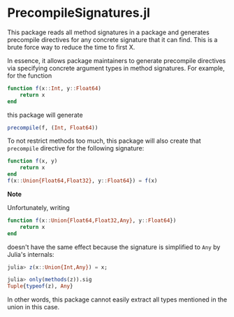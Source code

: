 # PrecompileSignatures.jl

This package reads all method signatures in a package and generates precompile directives for any concrete signature that it can find.
This is a brute force way to reduce the time to first X.

In essence, it allows package maintainers to generate precompile directives via specifying concrete argument types in method signatures.
For example, for the function
```julia
function f(x::Int, y::Float64)
    return x
end
```

this package will generate

```julia
precompile(f, (Int, Float64))
```

To not restrict methods too much, this package will also create that `precompile` directive for the following signature:

```julia
function f(x, y)
    return x
end
f(x::Union{Float64,Float32}, y::Float64}) = f(x)
```

**Note**

Unfortunately, writing

```julia
function f(x::Union{Float64,Float32,Any}, y::Float64})
    return x
end
```

doesn't have the same effect because the signature is simplified to `Any` by Julia's internals:

```julia
julia> z(x::Union{Int,Any}) = x;

julia> only(methods(z)).sig
Tuple{typeof(z), Any}
```

In other words, this package cannot easily extract all types mentioned in the union in this case.
